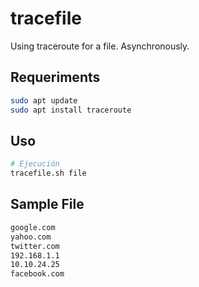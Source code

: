 # tracefile
Using traceroute for a file. Asynchronously.

## Requeriments
~~~bash
sudo apt update
sudo apt install traceroute
~~~

## Uso
~~~bash
# Ejecución
tracefile.sh file
~~~

## Sample File
~~~txt
google.com
yahoo.com
twitter.com
192.168.1.1
10.10.24.25
facebook.com
~~~